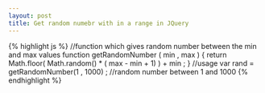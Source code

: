 ```yaml
---
layout: post
title: Get random numebr with in a range in JQuery
---
```


{% highlight js %}
//function which gives random number between the min and max values 
function getRandomNumber ( min , max ) {
	return  Math.floor( Math.random() * ( max - min + 1) ) + min ; 
}
//usage 
var rand = getRandomNumber(1 , 1000) ; //random number between 1 and 1000
{% endhighlight %}

